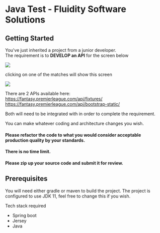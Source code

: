 # Java Test - Fluidity Software Solutions



## Getting Started

You've just inherited a project from a junior developer.  
The requirement is to <b>DEVELOP an API</b> for the screen below

<img src="https://www.fluidity.solutions/images/test/fixtures.png"/>

clicking on one of the matches will show this screen

<img src="https://www.fluidity.solutions/images/test/team.png"/>

There are 2 APIs available here:
https://fantasy.premierleague.com/api/fixtures/
https://fantasy.premierleague.com/api/bootstrap-static/

Both will need to be integrated with in order to complete the requirement.

You can make whatever coding and architecture changes you wish.

#### Please refactor the code to what you would consider acceptable production quality by your standards.

#### There is no time limit.

#### Please zip up your source code and submit it for review.

## Prerequisites

You will need either gradle or maven to build the project.
The project is configured to use JDK 11, feel free to change this if you wish.

Tech stack required

* Spring boot
* Jersey
* Java
